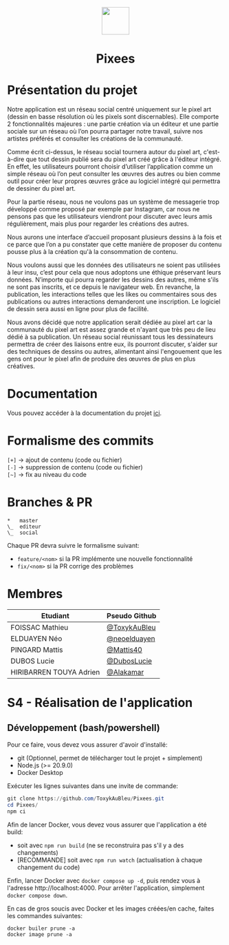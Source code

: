 <div align=center>
    <img src="https://cdn.discordapp.com/attachments/1148505868497850408/1165951313876635689/logoPixeesV2_256x256.png?ex=65b775c7&is=65a500c7&hm=f2cc74d82fc7c35741a481eaf00852215a79fef8d299270d63e0d104567ea291&" style="width:64px"> <h1>Pixees</h1>
</div>

# Présentation du projet

Notre application est un réseau social centré uniquement sur le pixel art (dessin en basse résolution où les pixels sont discernables). Elle comporte 2 fonctionnalités majeures : une partie création via un éditeur et une partie sociale sur un réseau où l’on pourra partager notre travail, suivre nos artistes préférés et consulter les créations de la communauté. 

Comme écrit ci-dessus, le réseau social tournera autour du pixel art, c'est-à-dire que tout dessin publié sera du pixel art créé grâce à l'éditeur intégré. En effet, les utilisateurs pourront choisir d’utiliser l’application comme un simple réseau où l’on peut consulter les œuvres des autres ou bien comme outil pour créer leur propres œuvres grâce au logiciel intégré qui permettra de dessiner du pixel art.   

Pour la partie réseau, nous ne voulons pas un système de messagerie trop développé comme proposé par exemple par Instagram, car nous ne pensons pas que les utilisateurs viendront pour discuter avec leurs amis régulièrement, mais plus pour regarder les créations des autres. 

Nous aurons une interface d’accueil proposant plusieurs dessins à la fois et ce parce que l’on a pu constater que cette manière de proposer du contenu pousse plus à la création qu'à la consommation de contenu. 

Nous voulons aussi que les données des utilisateurs ne soient pas utilisées à leur insu, c’est pour cela que nous adoptons une éthique préservant leurs données. N’importe qui pourra regarder les dessins des autres, même s'ils ne sont pas inscrits, et ce depuis le navigateur web. En revanche, la publication, les interactions telles que les likes ou commentaires sous des publications ou autres interactions demanderont une inscription. Le logiciel de dessin sera aussi en ligne pour plus de facilité.   

Nous avons décidé que notre application serait dédiée au pixel art car la communauté du pixel art est assez grande et n'ayant que très peu de lieu dédié à sa publication. Un réseau social réunissant tous les dessinateurs permettra de créer des liaisons entre eux, ils pourront discuter, s'aider sur des techniques de dessins ou autres, alimentant ainsi l'engouement que les gens ont pour le pixel afin de produire des œuvres de plus en plus créatives.  

# Documentation

Vous pouvez accéder à la documentation du projet [ici](https://toxykaubleu.github.io/Pixees/).

# Formalisme des commits

``[+]`` → ajout de contenu (code ou fichier)  
``[-]`` → suppression de contenu (code ou fichier)  
``[~]`` → fix au niveau du code  

# Branches & PR

```
*   master  
\_  editeur  
\_  social  
```

Chaque PR devra suivre le formalisme suivant:
- ``feature/<nom>`` si la PR implémente une nouvelle fonctionnalité
- ``fix/<nom>`` si la PR corrige des problèmes

# Membres 

|Etudiant|Pseudo Github|
|-|-|
|FOISSAC Mathieu| [@ToxykAuBleu](https://github.com/ToxykAuBleu)|
|ELDUAYEN Néo| [@neoelduayen](https://github.com/neoelduayen)|
|PINGARD Mattis| [@Mattis40](https://github.com/Mattis40)|
|DUBOS Lucie| [@DubosLucie](https://github.com/DubosLucie)|
|HIRIBARREN TOUYA Adrien| [@Alakamar](https://github.com/Alakamar)|

# S4 - Réalisation de l'application

## Développement (bash/powershell)

Pour ce faire, vous devez vous assurer d'avoir d'installé:
- git (Optionnel, permet de télécharger tout le projet + simplement)
- Node.js (>= 20.9.0)
- Docker Desktop

Exécuter les lignes suivantes dans une invite de commande:
```powershell
git clone https://github.com/ToxykAuBleu/Pixees.git
cd Pixees/
npm ci
```

Afin de lancer Docker, vous devez vous assurer que l'application a été build: 
- soit avec ``npm run build`` (ne se reconstruira pas s'il y a des changements)
- [RECOMMANDE] soit avec ``npm run watch`` (actualisation à chaque changement du code)

Enfin, lancer Docker avec ``docker compose up -d``, puis rendez vous à l'adresse http://localhost:4000.
Pour arrêter l'application, simplement ``docker compose down``.

En cas de gros soucis avec Docker et les images créées/en cache, faites les commandes suivantes:
```
docker builer prune -a
docker image prune -a
```